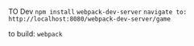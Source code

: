 TO Dev
`npm install`
`webpack-dev-server`
`navigate to: http://localhost:8080/webpack-dev-server/game`

to build:
`webpack`
